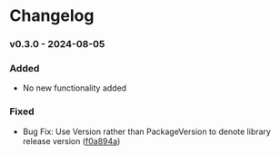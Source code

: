﻿# Changelog

### v0.3.0 - 2024-08-05
### Added
- No new functionality added

### Fixed
- Bug Fix: Use Version rather than PackageVersion to denote library release version ([f0a894a](https://github.com/audaciaconsulting/Audacia.Log/pull/2/commits/f0a894a6f46a2a8af46b2eae4868aefab1aea901))
